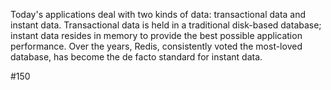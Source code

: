 Today's applications deal with two kinds of data: transactional
data and instant data. Transactional data is held in a traditional
disk-based database; instant data resides in memory to provide
the best possible application performance. Over the years, Redis,
consistently voted the most-loved database, has become the de
facto standard for instant data. 

#150
